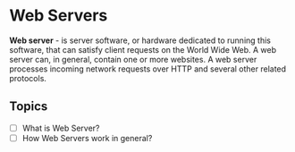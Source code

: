 # Web Servers

**Web server** - is server software, or hardware dedicated to running this software, that can satisfy client requests on the World Wide Web. A web server can, in general, contain one or more websites. A web server processes incoming network requests over HTTP and several other related protocols.


## Topics

- [ ] What is Web Server?
- [ ] How Web Servers work in general?
